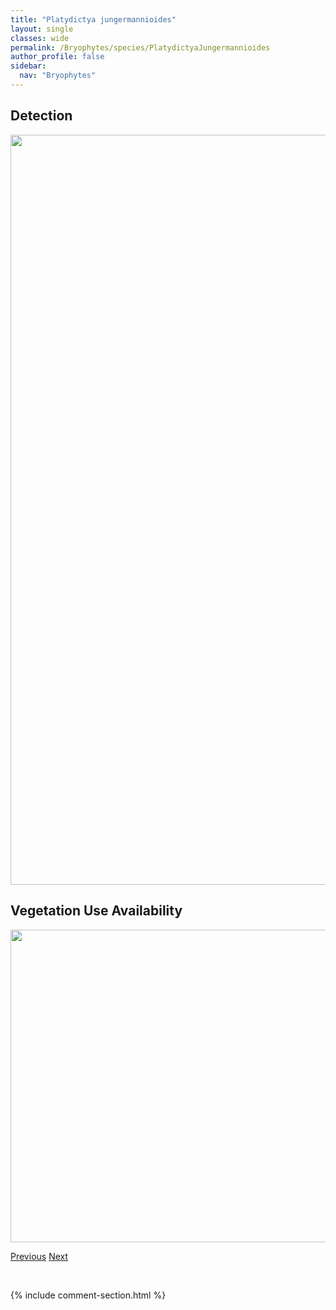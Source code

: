 ```yaml
---
title: "Platydictya jungermannioides"
layout: single
classes: wide
permalink: /Bryophytes/species/PlatydictyaJungermannioides
author_profile: false
sidebar:
  nav: "Bryophytes"
---
```


<h2>Detection</h2>

<a href="https://drive.google.com/uc?export=view&id=1cc2fYDUGOR2sVrouGhwfurwcWZT8dCOK">
<img src="https://drive.google.com/uc?export=view&id=1cc2fYDUGOR2sVrouGhwfurwcWZT8dCOK" height = "1200" width = "800">
</a>


<h2>Vegetation Use Availability</h2>

<a href="https://drive.google.com/uc?export=view&id=1c-HQhHqMKjy8Z9kvkPVGRzppWY9vvNLE">
<img src="https://drive.google.com/uc?export=view&id=1c-HQhHqMKjy8Z9kvkPVGRzppWY9vvNLE" height = "500" width = "1000">
</a>


<a href="/DevelopmentWebsite/Bryophytes/species/PseudocampyliumRadicale" class="pagination--pager" title="Pseudocampylium radicale">Previous</a> <a href="/DevelopmentWebsite/Bryophytes/species/AneuraPinguis" class="pagination--pager" title="Aneura pinguis">Next</a>

<p>&nbsp;</p>

{% include comment-section.html %}
